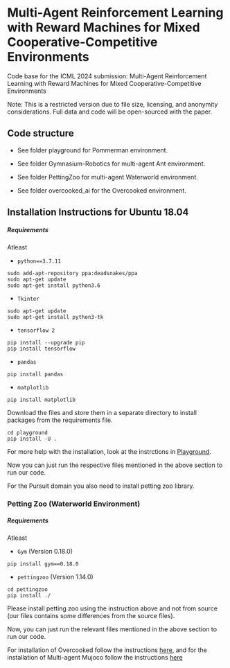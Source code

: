 # Multi-Agent Reinforcement Learning with Reward Machines for Mixed Cooperative-Competitive Environments

Code base for the ICML 2024 submission: Multi-Agent Reinforcement Learning with Reward Machines for Mixed Cooperative-Competitive Environments

Note: This is a restricted version due to file size, licensing, and anonymity considerations. Full data and code will be
open-sourced with the paper.
 
## Code structure


- See folder playground for Pommerman environment.

- See folder Gymnasium-Robotics for multi-agent Ant environment.

- See folder PettingZoo  for multi-agent Waterworld environment.

- See folder overcooked_ai for the Overcooked environment.



## Installation Instructions for Ubuntu 18.04




##### Requirements

Atleast 

- `python==3.7.11`


```shell
sudo add-apt-repository ppa:deadsnakes/ppa
sudo apt-get update
sudo apt-get install python3.6
```


- `Tkinter`

```shell
sudo apt-get update
sudo apt-get install python3-tk
```


- `tensorflow 2`

```shell
pip install --upgrade pip
pip install tensorflow
```

- `pandas`

```shell
pip install pandas
```
- `matplotlib`

```shell
pip install matplotlib
```

Download the files and store them in a separate directory to install packages from the requirements file. 

```shell
cd playground
pip install -U . 
```


For more help with the installation, look at the instrctions in [Playground](https://github.com/MultiAgentLearning/playground). 

Now you can just run the respective files mentioned in the above section to run our code.


For the Pursuit domain you also need to install petting zoo library. 

### Petting Zoo (Waterworld Environment)


##### Requirements

Atleast

- `Gym` (Version 0.18.0)

```shell
pip install gym==0.18.0
```

- `pettingzoo` (Version 1.14.0) 

```shell
cd pettingzoo 
pip install ./
```


Please install petting zoo using the instruction above and not from source (our files contains some differences from the source files). 

Now, you can just run the relevant files mentioned in the above section to run our code. 


For installation of Overcooked follow the instructions [here](https://github.com/HumanCompatibleAI/overcooked_ai), and
for the installation of Multi-agent Mujoco follow the instructions [here](https://robotics.farama.org/content/installation/)


